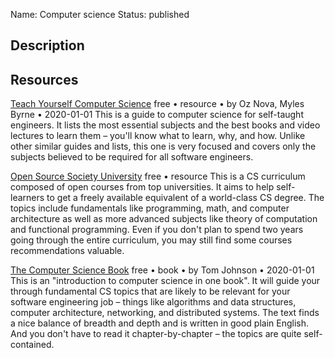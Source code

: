 Name: Computer science
Status: published

## Description

## Resources

[Teach Yourself Computer Science](https://teachyourselfcs.com/)
free • resource • by Oz Nova, Myles Byrne • 2020-01-01
This is a guide to computer science for self-taught engineers. It lists the most essential subjects and the best books and video lectures to learn them – you'll know what to learn, why, and how. Unlike other similar guides and lists, this one is very focused and covers only the subjects believed to be required for all software engineers.

[Open Source Society University](https://github.com/ossu/computer-science)
free • resource
This is a CS curriculum composed of open courses from top universities. It aims to help self-learners to get a freely available equivalent of a world-class CS degree. The topics include fundamentals like programming, math, and computer architecture as well as more advanced subjects like theory of computation and functional programming. Even if you don't plan to spend two years going through the entire curriculum, you may still find some courses recommendations valuable.

[The Computer Science Book](https://thecomputersciencebook.com/book/)
free • book • by Tom Johnson • 2020-01-01
This is an "introduction to computer science in one book". It will guide your through fundamental CS topics that are likely to be relevant for your software engineering job – things like algorithms and data structures, computer architecture, networking, and distributed systems. The text finds a nice balance of breadth and depth and is written in good plain English. And you don't have to read it chapter-by-chapter – the topics are quite self-contained.


